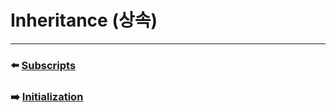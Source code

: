 # Inheritance (상속)


***

### ⬅️ [Subscripts](https://github.com/Developer-Nova/Swift-Documentation/blob/main/Swift%20Documentation/2.Language%20Guide/12.Subscripts.md)

### ➡️ [Initialization](https://github.com/Developer-Nova/Swift-Documentation/blob/main/Swift%20Documentation/2.Language%20Guide/14.Initialization.md)
